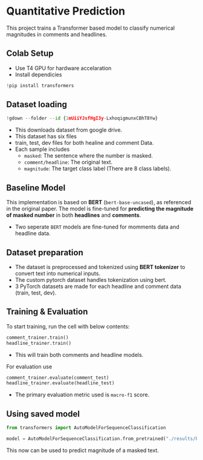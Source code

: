 # Quantitative Prediction

This project trains a Transformer based model to classify numerical magnitudes in comments and headlines.

## Colab Setup

- Use T4 GPU for hardware accelaration
- Install dependicies

```python
!pip install transformers
```

## Dataset loading

```Python
!gdown --folder --id {1mUiiYJsfHgI3y-LxhoqigmunxCBhT8Yw}
```

- This downloads dataset from google drive.
- This dataset has six files
- train, test, dev files for both healine and comment Data.
- Each sample includes
  - `masked`: The sentence where the number is masked.
  - `comment/headline`: The original text.
  - `magnitude`: The target class label (There are 8 class labels).

## Baseline Model

This implementation is based on **BERT** (`bert-base-uncased`), as referenced in the original paper. The model is fine-tuned for **predicting the magnitude of masked number** in both **headlines** and **comments**.

- Two seperate `BERT` models are fine-tuned for momments data and headline data.

## Dataset preparation

- The dataset is preprocessed and tokenized using **BERT tokenizer** to convert text into numerical inputs.
- The custom pytorch dataset handles tokenization using bert.
- 3 PyTorch datasets are made for each headline and comment data (train, test, dev).

## Training & Evaluation

To start training, run the cell with below contents:

```python
comment_trainer.train()
headline_trainer.train()
```

- This will train both comments and headline models.

For evaluation use

```python
comment_trainer.evaluate(comment_test)
headline_trainer.evaluate(headline_test)
```

- The primary evaluation metric used is `macro-f1` score.

## Using saved model

```python
from transformers import AutoModelForSequenceClassification

model = AutoModelForSequenceClassification.from_pretrained("./results/best_model")
```

This now can be used to predict magnitude of a masked text.
